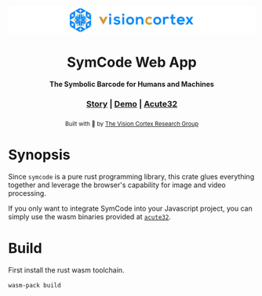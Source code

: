 <div align="center">

  <img src="https://github.com/visioncortex/symcode/raw/master/docs/images/visioncortex-banner.png">
  <h1>SymCode Web App</h1>

  <p>
    <strong>The Symbolic Barcode for Humans and Machines</strong>
  </p>

  <h3>
    <a href="https://www.visioncortex.org/symcode-docs">Story</a>
    <span> | </span>
    <a href="https://symcode.visioncortex.org/">Demo</a>
    <span> | </span>
    <a href="https://github.com/visioncortex/acute32">Acute32</a>
  </h3>
  <sub>Built with 🦀 by <a href="//www.visioncortex.org/">The Vision Cortex Research Group</a></sub>
</div>

# Synopsis

Since `symcode` is a pure rust programming library, this crate glues everything together and leverage 
the browser's capability for image and video processing.

If you only want to integrate SymCode into your Javascript project, you can simply use the wasm 
binaries provided at [`acute32`](https://github.com/visioncortex/acute32).

# Build

First install the rust wasm toolchain.

```sh
wasm-pack build
```